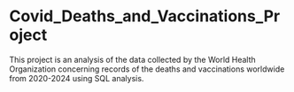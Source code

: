 # Covid_Deaths_and_Vaccinations_Project

This project is an analysis of the data collected by the World Health Organization concerning records of the deaths and vaccinations worldwide from 2020-2024 using SQL analysis.
